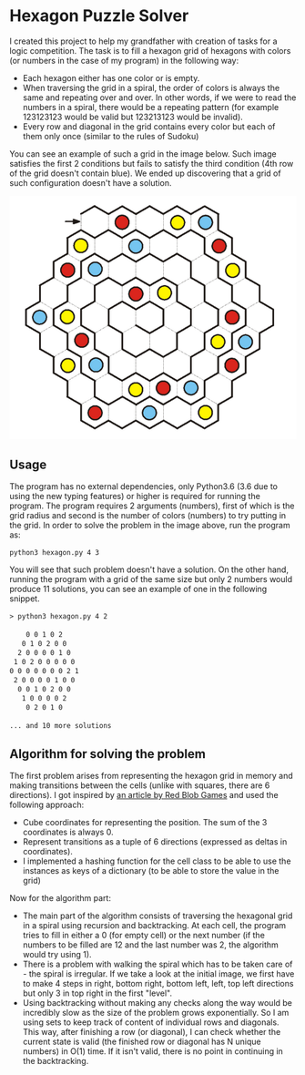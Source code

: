# Hexagon Puzzle Solver

I created this project to help my grandfather with creation of tasks for a logic competition. The task is to fill a hexagon grid of hexagons with colors (or numbers in the case of my program) in the following way:

- Each hexagon either has one color or is empty.
- When traversing the grid in a spiral, the order of colors is always the same and repeating over and over. In other words, if we were to read the numbers in a spiral, there would be a repeating pattern (for example 123123123 would be valid but 123213123 would be invalid).
- Every row and diagonal in the grid contains every color but each of them only once (similar to the rules of Sudoku)

You can see an example of such a grid in the image below. Such image satisfies the first 2 conditions but fails to satisfy the third condition (4th row of the grid doesn't contain blue). We ended up discovering that a grid of such configuration doesn't have a solution.

<p align="center">
  <img src="gridexample.png">
</p>

## Usage

The program has no external dependencies, only Python3.6 (3.6 due to using the new typing features) or higher is required for running the program. The program requires 2 arguments (numbers), first of which is the grid radius and second is the number of colors (numbers) to try putting in the grid. In order to solve the problem in the image above, run the program as:

```
python3 hexagon.py 4 3
```

You will see that such problem doesn't have a solution. On the other hand, running  the program with a grid of the same size but only 2 numbers would produce 11 solutions, you can see an example of one in the following snippet.

```
> python3 hexagon.py 4 2

    0 0 1 0 2
   0 1 0 2 0 0
  2 0 0 0 0 1 0
 1 0 2 0 0 0 0 0
0 0 0 0 0 0 0 2 1
 2 0 0 0 0 1 0 0
  0 0 1 0 2 0 0
   1 0 0 0 0 2
    0 2 0 1 0
    
... and 10 more solutions
```

## Algorithm for solving the problem

The first problem arises from representing the hexagon grid in memory and making transitions between the cells (unlike with squares, there are 6 directions). I got inspired by [an article by Red Blob Games](https://www.redblobgames.com/grids/hexagons/) and used the following approach:

- Cube coordinates for representing the position. The sum of the 3 coordinates is always 0.
- Represent transitions as a tuple of 6 directions (expressed as deltas in coordinates).
- I implemented a hashing function for the cell class to be able to use the instances as keys of a dictionary (to be able to store the value in the grid)

Now for the algorithm part:

- The main part of the algorithm consists of traversing the hexagonal grid in a spiral using recursion and backtracking. At each cell, the program tries to fill in either a 0 (for empty cell) or the next number (if the numbers to be filled are 12 and the last number was 2, the algorithm would try using 1).
- There is a problem with walking the spiral which has to be taken care of - the spiral is irregular. If we take a look at the initial image, we first have to make 4 steps in right, bottom right, bottom left, left, top left directions but only 3 in top right in the first "level".
- Using backtracking without making any checks along the way would be incredibly slow as the size of the problem grows exponentially. So I am using sets to keep track of content of individual rows and diagonals. This way, after finishing a row (or diagonal), I can check whether the current state is valid (the finished row or diagonal has N unique numbers) in O(1) time. If it isn't valid, there is no point in continuing in the backtracking.
